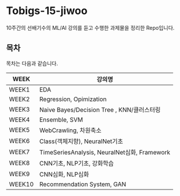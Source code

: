 # Tobigs-15-jiwoo
10주간의 선배기수의 ML/AI 강의를 듣고 수행한 과제물을 정리한 Repo입니다.


## 목차
목차는 다음과 같습니다.

|WEEK|강의명|
|----|----|
|WEEK1|EDA|
|WEEK2|Regression, Opimization|
|WEEK3|Naive Bayes/Decision Tree , KNN/클러스터링|
|WEEK4|Ensemble, SVM|
|WEEK5|WebCrawling, 차원축소|
|WEEK6|Class(객체지향), NeuralNet기초|
|WEEK7|TimeSeriesAnalysis, NeuralNet심화, Framework|
|WEEK8|CNN기초, NLP기초, 강화학습|
|WEEK9|CNN심화, NLP심화|
|WEEK10|Recommendation System, GAN|



